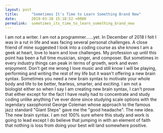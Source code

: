 ```yaml
---
layout: post
title:      "Sometimes It's Time to Learn Something Brand New"
date:       2019-03-28 15:18:52 +0000
permalink:  sometimes_its_time_to_learn_something_brand_new
---
```



I am not a writer. I am not a programmer......yet.  In December of 2018 I felt I was in a rut in life and was facing several personal challenges. A close friend of mine suggested I look into a coding course as she knows I am a geek at heart, love to learn and love challenges.  My profession up until this point has been a full time musician, singer, and composer. But sometimes in every industry things can peak in terms of growth, work and even enjoyment. Don't get me wrong I love music and still know I will be playing, performing and writing the rest of my life but it wasn't offering a new brain syntax. Sometimes you need a new brain syntax to motivate your whole body and life to be better, fearless, smarter, and exciting. I am not a biologist either so when I say I am creating new brain syntax, I can't prove that either except for the fact I have really had to concentrate and study coding unlike anything I've ever done since studying scale options with the legendary saxophonist George Coleman whose approach to the famous jazz standard "Giant Steps" gave me the "good headache". The new idea. The new brain syntax.  I am not 100% sure where this study and work is going to lead except I do believe that jumping in with an element of faith that nothing is loss from doing your best will land somewhere positive. 
